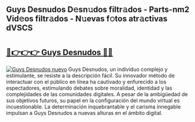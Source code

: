 ## Guys Desnudos D𝚎sn𝚞dos filtr𝚊dos - Parts-nm2 Vid𝚎os filtr𝚊dos - N𝚞evas f𝚘tos atr𝚊ctivas dVSCS

# <h2><a href="http://mbczd6.tromn.icu/?c=Guys+Desnudos">🔗👉👉👉 Guys Desnudos 🔗🔗</a></h2>

[![Guys Desnudos nuevo](https://i.imgur.com/pEAQMta.gif)](http://mbczd6.tromn.icu/?c=Guys+Desnudos)
Guys Desnudos, un individuo complejo y estimulante, se resiste a la descripción fácil. Su innovador método de interactuar con el público en línea ha cautivado y enfurecido a los espectadores, estimulando debates sobre moralidad, identidad y las complejidades de las comunidades digitales. A pesar de la ambigüedad de sus objetivos futuros, su papel en la configuración del mundo virtual es incuestionable. La determinación inquebrantable y el carisma innegable impulsan a Guys Desnudos a nuevas alturas en el ámbito digital.
